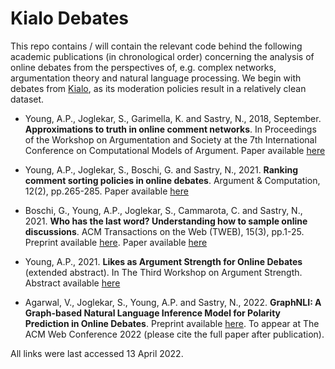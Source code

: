 # Kialo Debates

This repo contains / will contain the relevant code behind the following academic publications (in chronological order) concerning the analysis of online debates from the perspectives of, e.g. complex networks, argumentation theory and natural language processing. We begin with debates from [Kialo](https://www.kialo.com/), as its moderation policies result in a relatively clean dataset.

  * Young, A.P., Joglekar, S., Garimella, K. and Sastry, N., 2018, September. **Approximations to truth in online comment networks**. In Proceedings of the Workshop on Argumentation and Society at the 7th International Conference on Computational Models of Argument. Paper available [here](https://nishrs.github.io/publication/young-2018-comma/)

  * Young, A.P., Joglekar, S., Boschi, G. and Sastry, N., 2021. **Ranking comment sorting policies in online debates**. Argument & Computation, 12(2), pp.265-285. Paper available [here](https://content.iospress.com/articles/argument-and-computation/aac200909)

  * Boschi, G., Young, A.P., Joglekar, S., Cammarota, C. and Sastry, N., 2021. **Who has the last word? Understanding how to sample online discussions**. ACM Transactions on the Web (TWEB), 15(3), pp.1-25. Preprint available [here](https://arxiv.org/abs/1906.04148). Paper available [here](https://dl.acm.org/doi/abs/10.1145/3452936)

  * Young, A.P., 2021. **Likes as Argument Strength for Online Debates** (extended abstract). In The Third Workshop on Argument Strength. Abstract available [here](http://argstrength2021.argumentationcompetition.org/papers/ArgStrength2021_paper_8.pdf)

  * Agarwal, V., Joglekar, S., Young, A.P. and Sastry, N., 2022. **GraphNLI: A Graph-based Natural Language Inference Model for Polarity Prediction in Online Debates**. Preprint available [here](https://arxiv.org/abs/2202.08175). To appear at The ACM Web Conference 2022 (please cite the full paper after publication).

All links were last accessed 13 April 2022.

